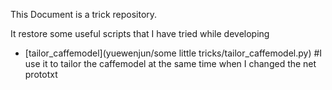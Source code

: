 This Document is a trick repository.

It restore some useful scripts that I have tried while developing

*  [tailor_caffemodel](yuewenjun/some little tricks/tailor_caffemodel.py) #I use it to tailor the caffemodel at the same time when I changed the net prototxt